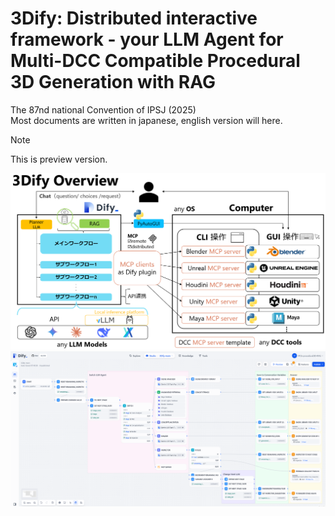 # 3Dify: Distributed interactive framework - your LLM Agent for Multi-DCC Compatible Procedural 3D Generation with RAG
The 87nd national Convention of IPSJ (2025)<br>
Most documents are written in japanese, english version will here.
> [!Note]
> This is preview version.

![overview](./assets/3dify_overview.png)
![overview](./assets/3dify_main.png)
